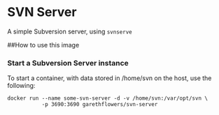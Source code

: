 # SVN Server

A simple Subversion server, using `svnserve`

##How to use this image

### Start a Subversion Server instance
To start a container, with data stored in /home/svn on the host, use the following:
```
docker run --name some-svn-server -d -v /home/svn:/var/opt/svn \
           -p 3690:3690 garethflowers/svn-server
```
